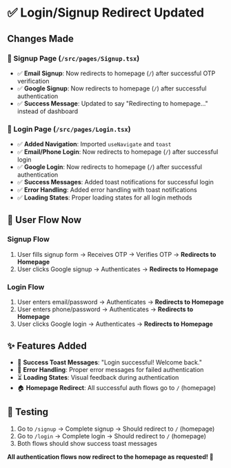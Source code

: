 # ✅ Login/Signup Redirect Updated

## Changes Made

### 🔄 Signup Page (`/src/pages/Signup.tsx`)
- ✅ **Email Signup**: Now redirects to homepage (`/`) after successful OTP verification
- ✅ **Google Signup**: Now redirects to homepage (`/`) after successful authentication  
- ✅ **Success Message**: Updated to say "Redirecting to homepage..." instead of dashboard

### 🔄 Login Page (`/src/pages/Login.tsx`)
- ✅ **Added Navigation**: Imported `useNavigate` and `toast`
- ✅ **Email/Phone Login**: Now redirects to homepage (`/`) after successful login
- ✅ **Google Login**: Now redirects to homepage (`/`) after successful authentication
- ✅ **Success Messages**: Added toast notifications for successful login
- ✅ **Error Handling**: Added error handling with toast notifications
- ✅ **Loading States**: Proper loading states for all login methods

## 🎯 User Flow Now

### Signup Flow
1. User fills signup form → Receives OTP → Verifies OTP → **Redirects to Homepage**
2. User clicks Google signup → Authenticates → **Redirects to Homepage**

### Login Flow  
1. User enters email/password → Authenticates → **Redirects to Homepage**
2. User enters phone/password → Authenticates → **Redirects to Homepage**
3. User clicks Google login → Authenticates → **Redirects to Homepage**

## ✨ Features Added
- 🎉 **Success Toast Messages**: "Login successful! Welcome back."
- 🚫 **Error Handling**: Proper error messages for failed authentication
- ⏳ **Loading States**: Visual feedback during authentication
- 🏠 **Homepage Redirect**: All successful auth flows go to `/` (homepage)

## 🧪 Testing
1. Go to `/signup` → Complete signup → Should redirect to `/` (homepage)
2. Go to `/login` → Complete login → Should redirect to `/` (homepage)
3. Both flows should show success toast messages

**All authentication flows now redirect to the homepage as requested! 🎉**
